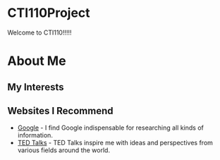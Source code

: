 # CTI110Project
Welcome to CTI110!!!!!

# About Me
## My Interests
## Websites I Recommend
- [Google](https://www.google.com) - I find Google indispensable for researching all kinds of information.
- [TED Talks](https://www.ted.com) - TED Talks inspire me with ideas and perspectives from various fields around the world.

